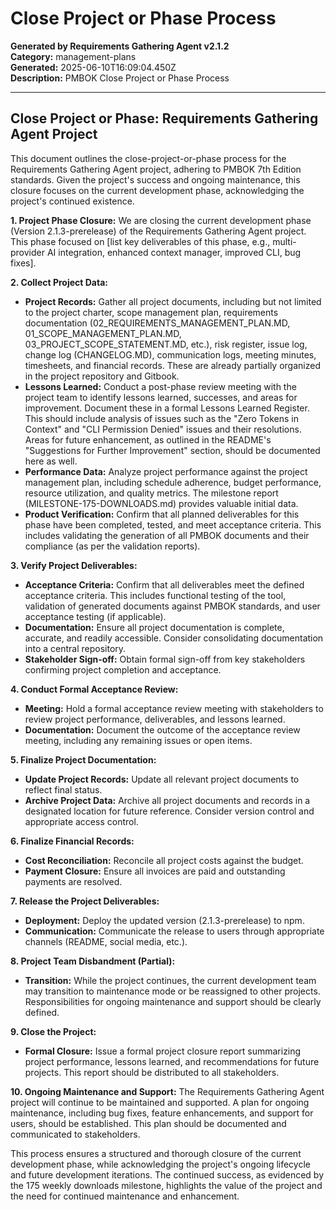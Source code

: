 # Close Project or Phase Process

**Generated by Requirements Gathering Agent v2.1.2**  
**Category:** management-plans  
**Generated:** 2025-06-10T16:09:04.450Z  
**Description:** PMBOK Close Project or Phase Process

---

## Close Project or Phase: Requirements Gathering Agent Project

This document outlines the close-project-or-phase process for the Requirements Gathering Agent project, adhering to PMBOK 7th Edition standards.  Given the project's success and ongoing maintenance, this closure focuses on the current development phase, acknowledging the project's continued existence.

**1. Project Phase Closure:**  We are closing the current development phase (Version 2.1.3-prerelease) of the Requirements Gathering Agent project.  This phase focused on [list key deliverables of this phase, e.g., multi-provider AI integration, enhanced context manager, improved CLI, bug fixes].

**2. Collect Project Data:**

* **Project Records:**  Gather all project documents, including but not limited to the project charter, scope management plan, requirements documentation (02_REQUIREMENTS_MANAGEMENT_PLAN.MD, 01_SCOPE_MANAGEMENT_PLAN.MD, 03_PROJECT_SCOPE_STATEMENT.MD, etc.), risk register, issue log, change log (CHANGELOG.MD), communication logs, meeting minutes, timesheets, and financial records.  These are already partially organized in the project repository and Gitbook.
* **Lessons Learned:** Conduct a post-phase review meeting with the project team to identify lessons learned, successes, and areas for improvement. Document these in a formal Lessons Learned Register.  This should include analysis of issues such as the "Zero Tokens in Context" and "CLI Permission Denied" issues and their resolutions.  Areas for future enhancement, as outlined in the README's "Suggestions for Further Improvement" section, should be documented here as well.
* **Performance Data:** Analyze project performance against the project management plan, including schedule adherence, budget performance, resource utilization, and quality metrics.  The milestone report (MILESTONE-175-DOWNLOADS.md) provides valuable initial data.
* **Product Verification:** Confirm that all planned deliverables for this phase have been completed, tested, and meet acceptance criteria.  This includes validating the generation of all PMBOK documents and their compliance (as per the validation reports).

**3. Verify Project Deliverables:**

* **Acceptance Criteria:** Confirm that all deliverables meet the defined acceptance criteria.  This includes functional testing of the tool, validation of generated documents against PMBOK standards, and user acceptance testing (if applicable).
* **Documentation:** Ensure all project documentation is complete, accurate, and readily accessible.  Consider consolidating documentation into a central repository.
* **Stakeholder Sign-off:** Obtain formal sign-off from key stakeholders confirming project completion and acceptance.

**4. Conduct Formal Acceptance Review:**

* **Meeting:** Hold a formal acceptance review meeting with stakeholders to review project performance, deliverables, and lessons learned.
* **Documentation:** Document the outcome of the acceptance review meeting, including any remaining issues or open items.

**5. Finalize Project Documentation:**

* **Update Project Records:** Update all relevant project documents to reflect final status.
* **Archive Project Data:** Archive all project documents and records in a designated location for future reference.  Consider version control and appropriate access control.

**6. Finalize Financial Records:**

* **Cost Reconciliation:** Reconcile all project costs against the budget.
* **Payment Closure:** Ensure all invoices are paid and outstanding payments are resolved.

**7. Release the Project Deliverables:**

* **Deployment:** Deploy the updated version (2.1.3-prerelease) to npm.
* **Communication:** Communicate the release to users through appropriate channels (README, social media, etc.).

**8. Project Team Disbandment (Partial):**

* **Transition:**  While the project continues, the current development team may transition to maintenance mode or be reassigned to other projects.  Responsibilities for ongoing maintenance and support should be clearly defined.

**9. Close the Project:**

* **Formal Closure:** Issue a formal project closure report summarizing project performance, lessons learned, and recommendations for future projects. This report should be distributed to all stakeholders.


**10. Ongoing Maintenance and Support:**  The Requirements Gathering Agent project will continue to be maintained and supported.  A plan for ongoing maintenance, including bug fixes, feature enhancements, and support for users, should be established.  This plan should be documented and communicated to stakeholders.


This process ensures a structured and thorough closure of the current development phase, while acknowledging the project's ongoing lifecycle and future development iterations.  The continued success, as evidenced by the 175 weekly downloads milestone, highlights the value of the project and the need for continued maintenance and enhancement.
